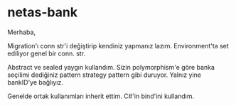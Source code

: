# netas-bank

Merhaba,

Migration'ı conn str'i değiştirip kendiniz yapmanız lazım. Environment'ta set ediliyor genel bir conn. str.

Abstract ve sealed yaygın kullandım. Sizin polymorphism'e göre banka seçilimi dediğiniz pattern strategy pattern gibi duruyor. Yalnız yine bankID'ye bağlıyız.

Genelde ortak kullanımları inherit ettim. C#'in bind'ini kullandım.
